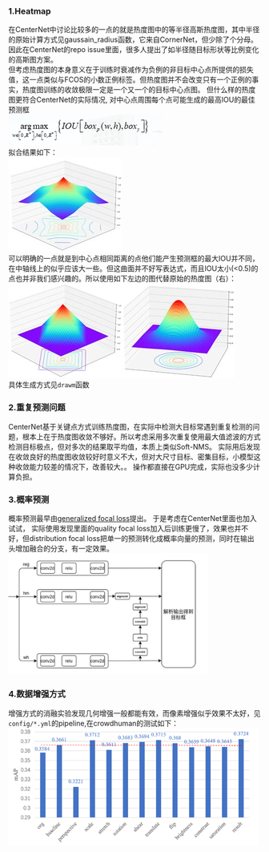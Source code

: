 ### 1.Heatmap
在CenterNet中讨论比较多的一点的就是热度图中的等半径高斯热度图，其中半径的原始计算方式见gaussain_radius函数，它来自CornerNet，但少除了个分母。因此在CenterNet的repo issue里面，很多人提出了如半径随目标形状等比例变化的高斯图方案。  
但考虑热度图的本身意义在于训练时衰减作为负例的非目标中心点所提供的损失值，这一点类似与FCOS的小数正例标签。但热度图并不会改变只有一个正例的事实，热度图训练的收敛极限一定是一个又一个的目标中心点图。
但什么样的热度图更符合CenterNet的实际情况, 对中心点周围每个点可能生成的最高IOU的最佳预测框  
![optobj](./asset/optobj.png)  
拟合结果如下：  
![hmres](./asset/hmres.jpg)  
可以明确的一点就是到中心点相同距离的点他们能产生预测框的最大IOU并不同，在中轴线上的似乎应该大一些。但这曲面并不好写表达式，而且IOU太小(<0.5)的点也并非我们感兴趣的。所以使用如下左边的图代替原始的热度图（右）：  
![hm](./asset/hm.jpg)![hm](./asset/gaussainhm.jpg)  
具体生成方式见`drawm`函数


### 2.重复预测问题
CenterNet基于关键点方式训练热度图，在实际中检测大目标常遇到重复检测的问题，根本上在于热度图收敛不够好。所以考虑采用多次重复使用最大值滤波的方式检测目标极点，但对多次的结果取平均值，本质上类似Soft-NMS。 实际用后发现在收敛良好的热度图收敛较好时意义不大，但对大尺寸目标、密集目标，小模型这种收敛能力较差的情况下，改善较大。。 操作都直接在GPU完成，实际也没多少计算负担。

### 3.概率预测
概率预测最早由[generalized focal loss](github.com/implus/GFocal)提出。 于是考虑在CenterNet里面也加入试试， 实际使用发现里面的quality focal loss加入后训练更慢了，效果也并不好，但distribution focal loss把单一的预测转化成概率向量的预测，同时在输出头增加融合的分支，有一定效果。  
<img src="./asset/struct.png" width=400>


### 4.数据增强方式
增强方式的消融实验发现几何增强一般都能有效，而像素增强似乎效果不太好，见`config/*.yml`的pipeline,在crowdhuman的测试如下：  
<img src="./asset/aug.png" width=500>
